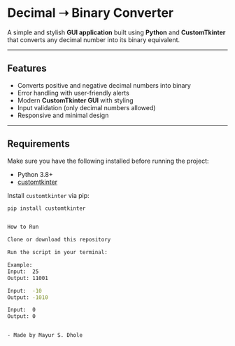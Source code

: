 # Decimal ➝ Binary Converter  

A simple and stylish **GUI application** built using **Python** and **CustomTkinter** that converts any decimal number into its binary equivalent.  

---

## Features  
- Converts positive and negative decimal numbers into binary  
- Error handling with user-friendly alerts  
- Modern **CustomTkinter GUI** with styling  
- Input validation (only decimal numbers allowed)  
- Responsive and minimal design  

---

## Requirements  
Make sure you have the following installed before running the project:  

- Python 3.8+  
- [customtkinter](https://github.com/TomSchimansky/CustomTkinter)  

Install `customtkinter` via pip:  
```bash
pip install customtkinter


How to Run

Clone or download this repository

Run the script in your terminal:

Example:
Input:  25  
Output: 11001  

Input:  -10  
Output: -1010  

Input:  0  
Output: 0  


- Made by Mayur S. Dhole
